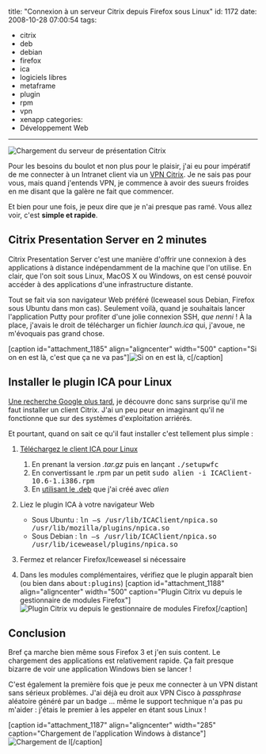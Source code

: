 title: "Connexion à un serveur Citrix depuis Firefox sous Linux"
id: 1172
date: 2008-10-28 07:00:54
tags:
- citrix
- deb
- debian
- firefox
- ica
- logiciels libres
- metaframe
- plugin
- rpm
- vpn
- xenapp
categories:
- Développement Web
---

![](https://oncletom.io/images/2008/10/citrix-loading.png "Chargement du serveur de présentation Citrix")

Pour les besoins du boulot et non plus pour le plaisir, j'ai eu pour impératif de me connecter à un Intranet client via un [VPN Citrix](http://fr.wikipedia.org/wiki/Citrix_Presentation_Server). Je ne sais pas pour vous, mais quand j'entends VPN, je commence à avoir des sueurs froides en me disant que la galère ne fait que commencer.

Et bien pour une fois, je peux dire que je n'ai presque pas ramé. Vous allez voir, c'est **simple et rapide**.
<!--more-->

## Citrix Presentation Server en 2 minutes

Citrix Presentation Server c'est une manière d'offrir une connexion à des applications à distance indépendamment de la machine que l'on utilise. En clair, que l'on soit sous Linux, MacOS X ou Windows, on est censé pouvoir accéder à des applications d'une infrastructure distante.

Tout se fait via son navigateur Web préféré (Iceweasel sous Debian, Firefox sous Ubuntu dans mon cas). Seulement voilà, quand je souhaitais lancer l'application Putty pour profiter d'une jolie connexion SSH, _que nenni_ !
À la place, j'avais le droit de télécharger un fichier _launch.ica_ qui, j'avoue, ne m'évoquais pas grand chose.

[caption id="attachment_1185" align="aligncenter" width="500" caption="Si on en est là, c&#39;est que ça ne va pas"]![Si on en est là, c](https://oncletom.io/images/2008/10/citrix-ica.png "Téléchargement d")[/caption]

## Installer le plugin ICA pour Linux

[Une recherche Google plus tard](http://www.agaveblue.org/howtos/Citrix_ICA_How-To.shtml  "Citrix ICA Client How-To for Linux"), je découvre donc sans surprise qu'il me faut installer un client Citrix. J'ai un peu peur en imaginant qu'il ne fonctionne que sur des systèmes d'exploitation arriérés.

Et pourtant, quand on sait ce qu'il faut installer c'est tellement plus simple :

1.  [Téléchargez le client ICA pour Linux](http://www.citrix.com/English/ss/downloads/details.asp?downloadId=3323&amp;productId=186&amp;c1=sot2755)

    1.  En prenant la version _.tar.gz_ puis en lançant <kbd>./setupwfc</kbd>
    2.  En convertissant le .rpm par un petit <kbd>sudo alien -i ICAClient-10.6-1.i386.rpm</kbd>
    3.  En [utilisant le .deb](http://dl.free.fr/nnJyoE8KW "ICAClient-10.6-1.i386.deb") que j'ai créé avec _alien_

2.  Liez le plugin ICA à votre navigateur Web

    *   Sous Ubuntu : <kbd>ln –s /usr/lib/ICAClient/npica.so /usr/lib/mozilla/plugins/npica.so</kbd>
    *   Sous Debian : <kbd>ln –s /usr/lib/ICAClient/npica.so /usr/lib/iceweasel/plugins/npica.so</kbd>

3.  Fermez et relancer Firefox/Iceweasel si nécessaire
4.  Dans les modules complémentaires, vérifiez que le plugin apparaît bien (ou bien dans <kbd>about:plugins</kbd>)
[caption id="attachment_1188" align="aligncenter" width="500" caption="Plugin Citrix vu depuis le gestionnaire de modules Firefox"]![Plugin Citrix vu depuis le gestionnaire de modules Firefox](https://oncletom.io/images/2008/10/citrix-plugin.png "Plugin Citrix vu depuis le gestionnaire de modules Firefox")[/caption]

## Conclusion

Bref ça marche bien même sous Firefox 3 et j'en suis content. Le chargement des applications est relativement rapide. Ça fait presque bizarre de voir une application Windows bien se lancer !

C'est également la première fois que je peux me connecter à un VPN distant sans sérieux problèmes. J'ai déjà eu droit aux VPN Cisco à _passphrase_ aléatoire généré par un badge ... même le support technique n'a pas pu m'aider : j'étais le premier à les appeler en étant sous Linux !

[caption id="attachment_1187" align="aligncenter" width="285" caption="Chargement de l&#39;application Windows à distance"]![Chargement de l](https://oncletom.io/images/2008/10/citrix-loading-2.png "Chargement de Citrix MetaFrame")[/caption]